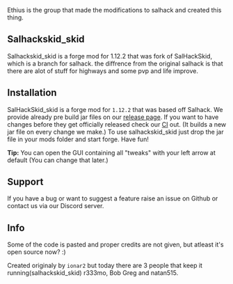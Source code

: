 Ethius is the group that made the modifications to salhack and created this thing.

## Salhackskid_skid
Salhackskid_skid is a forge mod for 1.12.2 that was fork of SalHackSkid, which is a branch for salhack. the diffrence from the original salhack is that there are alot of stuff for highways and some pvp and life improve.

 
## Installation
SalHackSkid_skid is a forge mod for `1.12.2` that was based off Salhack. We provide already pre build jar files on our [release page](https://github.com/natan515/SalHackSkid_skid/releases). If you want to have changes before they get officially released check our [CI](https://github.com/natan515/SalHackSkid_skid/actions) out. (It builds a new jar file on every change we make.) To use salhackskid_skid just drop the jar file in your mods folder and start forge. Have fun!

**Tip:** You can open the GUI containing all "tweaks" with your left arrow at default (You can change that later.)

## Support

If you have a bug or want to suggest a feature raise an issue on Github or contact us via our Discord server.

## Info

Some of the code is pasted and proper credits are not given, but atleast it's open source now? :)


Created originaly by `ionar2` but today there are 3 people that keep it running(salhackskid_skid) r333mo, Bob Greg and natan515.

